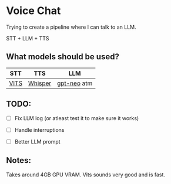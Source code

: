 # Voice Chat

Trying to create a pipeline where I can talk to an LLM.

STT + LLM + TTS

## What models should be used?

| STT | TTS | LLM |
| --- | --- | --- |
| [VITS](https://jaywalnut310.github.io/vits-demo/index.html) | [Whisper](https://github.com/openai/whisper) | [gpt-neo](https://huggingface.co/EleutherAI/gpt-neo-2.7B) atm |



## TODO:
- [ ] Fix LLM log (or atleast test it to make sure it works)
- [ ] Handle interruptions
- [ ] Better LLM prompt


## Notes:
Takes around 4GB GPU VRAM. Vits sounds very good and is fast. 